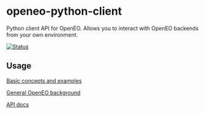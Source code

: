 # openeo-python-client

Python client API for OpenEO. Allows you to interact with OpenEO backends from your own environment.

[![Status](https://img.shields.io/badge/Status-proof--of--concept-yellow.svg)]()

## Usage
[Basic concepts and examples](https://github.com/Open-EO/openeo-python-client/blob/master/examples/notebooks/Compositing.ipynb)

[General OpenEO background](https://open-eo.github.io/openeo-api-poc/)

[API docs](https://open-eo.github.io/openeo-python-client/)
